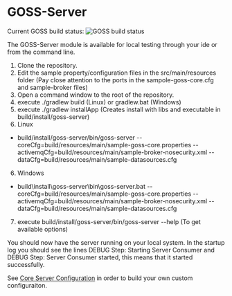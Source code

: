 GOSS-Server
===========
Current GOSS build status: ![GOSS build status](https://travis-ci.org/GridOPTICS/GOSS-Server.svg?branch=master)

The GOSS-Server module is available for local testing through your ide or from the command line.

 1. Clone the repository.
 2. Edit the sample property/configuration files in the src/main/resources folder (Pay close attention to the ports in the sampole-goss-core.cfg and sample-broker files)
 3. Open a command window to the root of the repository.
 4. execute ./gradlew build (Linux) or gradlew.bat (Windows)
 5. execute ./gradlew installApp (Creates install with libs and executable in build/install/goss-server)
 6. Linux 
  * build/install/goss-server/bin/goss-server --coreCfg=build/resources/main/sample-goss-core.properties --activemqCfg=build/resources/main/sample-broker-nosecurity.xml --dataCfg=build/resources/main/sample-datasources.cfg
 6. Windows
  * build\install\goss-server\bin\goss-server.bat --coreCfg=build/resources/main/sample-goss-core.properties --activemqCfg=build/resources/main/sample-broker-nosecurity.xml --dataCfg=build/resources/main/sample-datasources.cfg
 7. execute build/install/goss-server/bin/goss-server --help (To get available options)
 
You should now have the server running on your local system. In the startup log you should see the lines DEBUG Step: Starting Server Consumer and DEBUG Step: Server Consumer started, this means that it started successfully.

See [Core Server Configuration](https://github.com/GridOPTICS/GOSS-Server/wiki/Core-Server-Config) in order to build your own custom configuraiton.


